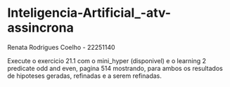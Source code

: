 # Inteligencia-Artificial_-atv-assincrona

Renata Rodrigues Coelho - 22251140

Execute o exercicio 21.1 com o mini_hyper (disponivel) e o learning
2 predicate odd and even, pagina 514 mostrando, para ambos os resultados
de hipoteses geradas, refinadas e a serem refinadas.

